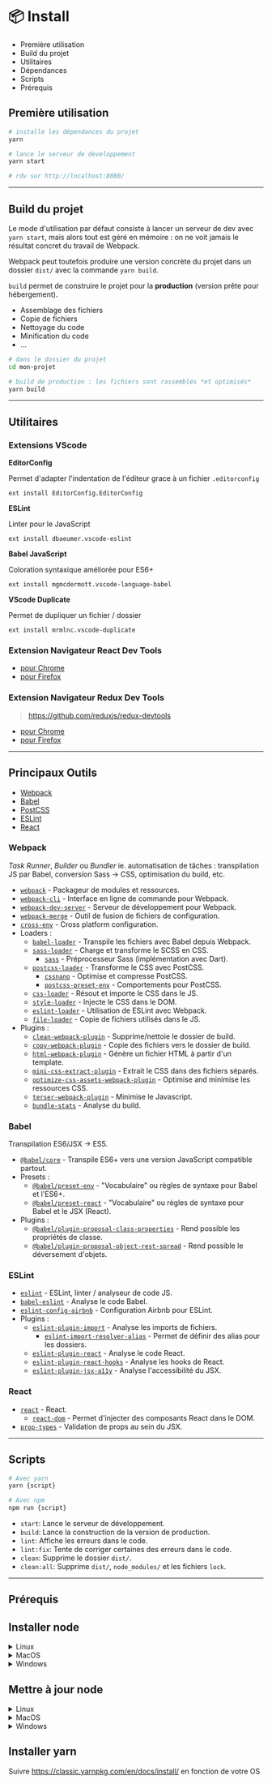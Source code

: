 📦 Install
===============

- Première utilisation
- Build du projet
- Utilitaires
- Dépendances
- Scripts
- Prérequis

Première utilisation
--------------------


```sh
# installe les dépendances du projet
yarn 

# lance le serveur de developpement
yarn start 

# rdv sur http://localhost:8080/
```

---

Build du projet
---------------

Le mode d'utilisation par défaut consiste à lancer un serveur de dev avec `yarn start`, mais alors tout est géré en mémoire : on ne voit jamais le résultat concret du travail de Webpack.

Webpack peut toutefois produire une version concrète du projet dans un dossier `dist/` avec la commande `yarn build`.

`build` permet de construire le projet pour la **production** (version prête pour hébergement).
- Assemblage des fichiers
- Copie de fichiers
- Nettoyage du code
- Minification du code
- ...

```sh
# dans le dossier du projet
cd mon-projet

# build de production : les fichiers sont rassemblés *et optimisés*
yarn build
```

---

Utilitaires
-----------

### Extensions VScode

**EditorConfig**

Permet d'adapter l'indentation de l'éditeur grace à un fichier `.editorconfig`

`ext install EditorConfig.EditorConfig`

**ESLint**

Linter pour le JavaScript

`ext install dbaeumer.vscode-eslint`

**Babel JavaScript**

Coloration syntaxique améliorée pour ES6+

`ext install mgmcdermott.vscode-language-babel`

**VScode Duplicate**

Permet de dupliquer un fichier / dossier

`ext install mrmlnc.vscode-duplicate`


### Extension Navigateur React Dev Tools
  
- [pour Chrome](https://chrome.google.com/webstore/detail/react-developer-tools/fmkadmapgofadopljbjfkapdkoienihi)
- [pour Firefox](https://addons.mozilla.org/en-US/firefox/addon/react-devtools/)

### Extension Navigateur Redux Dev Tools

> https://github.com/reduxjs/redux-devtools

- [pour Chrome](https://chrome.google.com/webstore/detail/redux-devtools/lmhkpmbekcpmknklioeibfkpmmfibljd)
- [pour Firefox](https://addons.mozilla.org/en-US/firefox/addon/reduxdevtools/)

---

Principaux Outils
-----------------

- [Webpack](https://webpack.js.org/)
- [Babel](https://babeljs.io/)
- [PostCSS](https://postcss.org/)
- [ESLint](https://eslint.org/)
- [React](https://reactjs.org/)


### Webpack

*Task Runner*, *Builder* ou *Bundler* ie. automatisation de tâches : transpilation JS par Babel, conversion Sass -> CSS, optimisation du build, etc.

- [`webpack`](https://github.com/webpack/webpack) - Packageur de modules et ressources.
- [`webpack-cli`](https://github.com/webpack/webpack-cli) - Interface en ligne de commande pour Webpack.
- [`webpack-dev-server`](https://github.com/webpack/webpack-dev-server) - Serveur de développement pour Webpack.
- [`webpack-merge`](https://github.com/survivejs/webpack-merge) - Outil de fusion de fichiers de configuration.
- [`cross-env`](https://github.com/kentcdodds/cross-env) - Cross platform configuration.
- Loaders :
  - [`babel-loader`](https://webpack.js.org/loaders/babel-loader/) - Transpile les fichiers avec Babel depuis Webpack.
  - [`sass-loader`](https://webpack.js.org/loaders/sass-loader/) - Charge et transforme le SCSS en CSS.
    - [`sass`](https://github.com/sass/dart-sass) - Préprocesseur Sass (implémentation avec Dart).
  - [`postcss-loader`](https://webpack.js.org/loaders/postcss-loader/) - Transforme le CSS avec PostCSS.
    - [`cssnano`](https://github.com/cssnano/cssnano) - Optimise et compresse PostCSS.
    - [`postcss-preset-env`](https://www.npmjs.com/package/postcss-preset-env) - Comportements pour PostCSS.
  - [`css-loader`](https://webpack.js.org/loaders/css-loader/) - Résout et importe le CSS dans le JS.
  - [`style-loader`](https://webpack.js.org/loaders/style-loader/) - Injecte le CSS dans le DOM.
  - [`eslint-loader`](https://webpack.js.org/loaders/eslint-loader/) - Utilisation de ESLint avec Webpack.
  - [`file-loader`](https://webpack.js.org/loaders/file-loader/) - Copie de fichiers utilisés dans le JS.
- Plugins :
  - [`clean-webpack-plugin`](https://github.com/johnagan/clean-webpack-plugin) - Supprime/nettoie le dossier de build.
  - [`copy-webpack-plugin`](https://github.com/webpack-contrib/copy-webpack-plugin) - Copie des fichiers vers le dossier de build.
  - [`html-webpack-plugin`](https://github.com/jantimon/html-webpack-plugin) - Génère un fichier HTML à partir d'un template.
  - [`mini-css-extract-plugin`](https://github.com/webpack-contrib/mini-css-extract-plugin) - Extrait le CSS dans des fichiers séparés.
  - [`optimize-css-assets-webpack-plugin`](https://github.com/NMFR/optimize-css-assets-webpack-plugin) - Optimise and minimise les ressources CSS.
  - [`terser-webpack-plugin`](https://github.com/webpack-contrib/terser-webpack-plugin) - Minimise le Javascript.
  - [`bundle-stats`](https://github.com/relative-ci/bundle-stats) - Analyse du build.

### Babel

Transpilation ES6/JSX -> ES5.

- [`@babel/core`](https://www.npmjs.com/package/@babel/core) - Transpile ES6+ vers une version JavaScript compatible partout.
- Presets :
  - [`@babel/preset-env`](https://babeljs.io/docs/en/babel-preset-env) - "Vocabulaire" ou règles de syntaxe pour Babel et l'ES6+.
  - [`@babel/preset-react`](https://babeljs.io/docs/en/babel-preset-react) - "Vocabulaire" ou règles de syntaxe pour Babel et le JSX (React).
- Plugins :
  - [`@babel/plugin-proposal-class-properties`](https://babeljs.io/docs/en/babel-plugin-proposal-class-properties) - Rend possible les propriétés de classe.
  - [`@babel/plugin-proposal-object-rest-spread`](https://babeljs.io/docs/en/babel-plugin-proposal-object-rest-spread) - Rend possible le déversement d'objets.

### ESLint

- [`eslint`](https://github.com/eslint/eslint) - ESLint, linter / analyseur de code JS.
- [`babel-eslint`](https://github.com/babel/babel-eslint) - Analyse le code Babel.
- [`eslint-config-airbnb`](https://github.com/airbnb/javascript/tree/master/packages/eslint-config-airbnb) - Configuration Airbnb pour ESLint.
- Plugins : 
  - [`eslint-plugin-import`](https://github.com/benmosher/eslint-plugin-import) - Analyse les imports de fichiers.
    - [`eslint-import-resolver-alias`](https://github.com/johvin/eslint-import-resolver-alias) - Permet de définir des alias pour les dossiers.
  - [`eslint-plugin-react`](https://github.com/yannickcr/eslint-plugin-react) - Analyse le code React.
  - [`eslint-plugin-react-hooks`](https://github.com/facebook/react/tree/master/packages/eslint-plugin-react-hooks) - Analyse les hooks de React.
  - [`eslint-plugin-jsx-a11y`](https://github.com/evcohen/eslint-plugin-jsx-a11y) - Analyse l'accessibilité du JSX.

### React

- [`react`](https://github.com/facebook/react) - React.
  - [`react-dom`](https://github.com/facebook/react/tree/master/packages/react-dom) - Permet d'injecter des composants React dans le DOM.
- [`prop-types`](https://github.com/facebook/prop-types) - Validation de props au sein du JSX.

---

Scripts
-------

```sh
# Avec yarn
yarn {script}

# Avec npm
npm run {script}
```

- `start`: Lance le serveur de développement.
- `build`: Lance la construction de la version de production.
- `lint`: Affiche les erreurs dans le code.
- `lint:fix`: Tente de corriger certaines des erreurs dans le code.
- `clean`: Supprime le dossier `dist/`.
- `clean:all`: Supprime `dist/`, `node_modules/` et les fichiers `lock`.

---

Prérequis 
-------

## Installer node

<details>
  <summary>Linux</summary>

**Ubuntu :**

```
sudo apt install nodejs
```

**Pour les autres distributions**, vérifier https://github.com/nodesource/distributions/blob/master/README.md#installation-instructions

Ou https://nodejs.org/en/download/package-manager/

**Alternative via NVM**  
NVM est un outil permettant de gérer plusieurs installations de plusieurs versions de node
- [Installer NVM](https://github.com/nvm-sh/nvm#installing-and-updating)
- [Utiliser NVM](https://github.com/nvm-sh/nvm#usage)
</details>

<details>
  <summary>MacOS</summary>

- A télécharger directement sur https://nodejs.org/en/

Ou

- [Installer homebrew](https://brew.sh/)
- Puis node avec la commande `brew install node` 


</details>

<details>
  <summary>Windows</summary>


- A télécharger directement sur https://nodejs.org/en/

Ou

- [Installer chocolatey](https://chocolatey.org/)
- Puis node avec la commande `choco install nodejs` 


</details>

## Mettre à jour node


<details>
  <summary>Linux</summary>

**Méthode via npm**
```
sudo npm cache clean -f
sudo npm install -g n
sudo n stable
```

**Si vous utilisez NVM**  
- [Référez vous à l'utilisation de nvm](https://github.com/nvm-sh/nvm#usage)
</details>

<details>
  <summary>MacOS</summary>

- A télécharger directement sur https://nodejs.org/en/

Ou

**Méthode via npm**
```
sudo npm cache clean -f
sudo npm install -g n
sudo n stable
```


</details>

<details>
  <summary>Windows</summary>


- A télécharger directement sur https://nodejs.org/en/

Ou

- Si vous utilisez [chocolatey](https://chocolatey.org/) `choco upgrade nodejs` 


</details>


## Installer yarn

Suivre https://classic.yarnpkg.com/en/docs/install/ en fonction de votre OS
